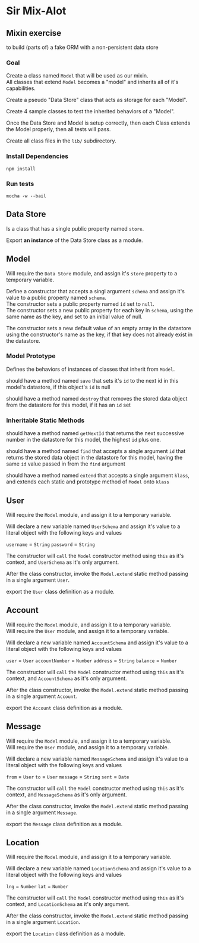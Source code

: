 # Sir Mix-Alot

## Mixin exercise

to build (parts of) a fake ORM with a non-persistent data store

### Goal

Create a class named `Model` that will be used as our mixin.  
All classes that extend `Model` becomes a "model" and inherits all of it's capabilities.

Create a pseudo "Data Store" class that acts as storage for each "Model".

Create 4 sample classes to test the inherited behaviors of a "Model".

Once the Data Store and Model is setup correctly, then each Class extends the Model properly, then all tests will pass.

Create all class files in the `lib/` subdirectory.

### Install Dependencies

```
npm install
```

### Run tests

```
mocha -w --bail
```

## Data Store

Is a class that has a single public property named `store`.

Export **an instance** of the Data Store class as a module.

## Model

Will require the `Data Store` module, and assign it's `store` property to a temporary variable.

Define a constructor that accepts a singl argument `schema` and assign it's value to a public property named `schema`.  
The constructor sets a public property named `id` set to `null`.  
The constructor sets a new public property for each key in `schema`, using the same name as the key, and set to an initial value of null.

The constructor sets a new default value of an empty array in the datastore using the constructor's name as the key, if that key does not already exist in the datastore.

### Model Prototype

Defines the behaviors of instances of classes that inherit from `Model`.

should have a method named `save` that sets it's `id` to the next id in this model's datastore, if this object's `id` is null

should have a method named `destroy` that removes the stored data object from the datastore for this model, if it has an `id` set

### Inheritable Static Methods

should have a method named `getNextId` that returns the next successive number in the datastore for this model, the highest `id` plus one.

should have a method named `find` that accepts a single argument `id` that returns the stored data object in the datastore for this model, having the same `id` value passed in from the `find` argument

should have a method named `extend` that accepts a single argument `klass`, and extends each static and prototype method of `Model` onto `klass`

## User

Will require the `Model` module, and assign it to a temporary variable.

Will declare a new variable named `UserSchema` and assign it's value to a literal object with the following keys and values

`username` = `String`
`password` = `String`

The constructor will `call` the `Model` constructor method using `this` as it's context, and `UserSchema` as it's only argument.

After the class constructor, invoke the `Model.extend` static method passing in a single argument `User`.

export the `User` class definition as a module.

## Account

Will require the `Model` module, and assign it to a temporary variable.  
Will require the `User` module, and assign it to a temporary variable.  

Will declare a new variable named `AccountSchema` and assign it's value to a literal object with the following keys and values

`user` = `User`
`accountNumber` = `Number`
`address` = `String`
`balance` = `Number`

The constructor will `call` the `Model` constructor method using `this` as it's context, and `AccountSchema` as it's only argument.

After the class constructor, invoke the `Model.extend` static method passing in a single argument `Account`.

export the `Account` class definition as a module.

## Message

Will require the `Model` module, and assign it to a temporary variable.  
Will require the `User` module, and assign it to a temporary variable.  

Will declare a new variable named `MessageSchema` and assign it's value to a literal object with the following keys and values

`from` = `User`
`to` = `User`
`message` = `String`
`sent` = `Date`

The constructor will `call` the `Model` constructor method using `this` as it's context, and `MessageSchema` as it's only argument.

After the class constructor, invoke the `Model.extend` static method passing in a single argument `Message`.

export the `Message` class definition as a module.

## Location

Will require the `Model` module, and assign it to a temporary variable.  

Will declare a new variable named `LocationSchema` and assign it's value to a literal object with the following keys and values

`lng` = `Number`
`lat` = `Number`

The constructor will `call` the `Model` constructor method using `this` as it's context, and `LocationSchema` as it's only argument.

After the class constructor, invoke the `Model.extend` static method passing in a single argument `Location`.

export the `Location` class definition as a module.
